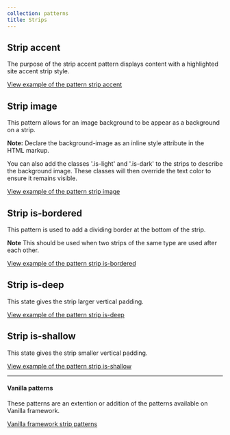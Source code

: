```yaml
---
collection: patterns
title: Strips
---
```


## Strip accent
The purpose of the strip accent pattern displays content with a highlighted
site accent strip style.

<a href="https://vanilla-framework.github.io/vanilla-brochure-theme/examples/patterns/strip/accent/"
  class="js-example">
  View example of the pattern strip accent
</a>

## Strip image
This pattern allows for an image background to be appear as a background on a strip.

**Note:** Declare the background-image as an inline style attribute in the HTML markup.

You can also add the classes '.is-light' and '.is-dark' to the strips to describe the background image.
These classes will then override the text color to ensure it remains visible.

<a href="https://vanilla-framework.github.io/vanilla-brochure-theme/examples/patterns/strip/image"
  class="js-example">
  View example of the pattern strip image
</a>

## Strip is-bordered
This pattern is used to add a dividing border at the bottom of the strip.

**Note** This should be used when two strips of the same type are used after each other.

<a href="https://vanilla-framework.github.io/vanilla-brochure-theme/examples/patterns/strip/is-bordered/"
  class="js-example">
  View example of the pattern strip is-bordered
</a>

## Strip is-deep
This state gives the strip larger vertical padding.

<a href="https://vanilla-framework.github.io/vanilla-brochure-theme/examples/patterns/strip/deep/"
  class="js-example">
  View example of the pattern strip is-deep
</a>

## Strip is-shallow
This state gives the strip smaller vertical padding.

<a href="https://vanilla-framework.github.io/vanilla-brochure-theme/examples/patterns/strip/shallow/"
  class="js-example">
  View example of the pattern strip is-shallow
</a>

---

#### Vanilla patterns

These patterns are an extention or addition of the patterns available on Vanilla
framework.

[Vanilla framework strip patterns](https://docs.vanillaframework.io/en/patterns/strip)